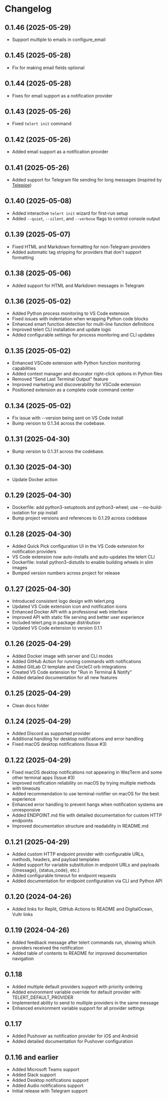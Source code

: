 # Changelog

## 0.1.46 (2025-05-29)
- Support multiple to emails in configure_email

## 0.1.45 (2025-05-28)
- Fix for making email fields optional

## 0.1.44 (2025-05-28)
- Fixes for email support as a notification provider

## 0.1.43 (2025-05-26)
- Fixed `telert init` command

## 0.1.42 (2025-05-26)
- Added email support as a notification provider

## 0.1.41 (2025-05-26)
- Added support for Telegram file sending for long messages (inspired by [Telepipe](https://github.com/Linuxmaster14/telepipe))

## 0.1.40 (2025-05-08)
- Added interactive `telert init` wizard for first-run setup
- Added `--quiet`, `--silent`, and `--verbose` flags to control console output

## 0.1.39 (2025-05-07)
- Fixed HTML and Markdown formatting for non-Telegram providers
- Added automatic tag stripping for providers that don't support formatting

## 0.1.38 (2025-05-06)
- Added support for HTML and Markdown messages in Telegram

## 0.1.36 (2025-05-02)
- Added Python process monitoring to VS Code extension
- Fixed issues with indentation when wrapping Python code blocks
- Enhanced smart function detection for multi-line function definitions
- Improved telert CLI installation and update logic
- Added configurable settings for process monitoring and CLI updates

## 0.1.35 (2025-05-02)
- Enhanced VSCode extension with Python function monitoring capabilities
- Added context manager and decorator right-click options in Python files
- Removed "Send Last Terminal Output" feature
- Improved marketing and discoverability for VSCode extension
- Positioned extension as a complete code command center

## 0.1.34 (2025-05-02)
- Fix issue with --version being sent on VS Code install
- Bump version to 0.1.34 across the codebase.

## 0.1.31 (2025-04-30)
- Bump version to 0.1.31 across the codebase.

## 0.1.30 (2025-04-30)
- Update Docker action

## 0.1.29 (2025-04-30)
- Dockerfile: add python3-setuptools and python3-wheel; use --no-build-isolation for pip install
- Bump project versions and references to 0.1.29 across codebase

## 0.1.28 (2025-04-30)
- Added Quick Pick configuration UI in the VS Code extension for notification providers
- VS Code extension now auto-installs and auto-updates the telert CLI
- Dockerfile: install python3-distutils to enable building wheels in slim images
- Bumped version numbers across project for release

## 0.1.27 (2025-04-30)
- Introduced consistent logo design with telert.png
- Updated VS Code extension icon and notification icons
- Enhanced Docker API with a professional web interface
- Improved API with static file serving and better user experience
- Included telert.png in package distribution
- Updated VS Code extension to version 0.1.1

## 0.1.26 (2025-04-29)
- Added Docker image with server and CLI modes
- Added GitHub Action for running commands with notifications
- Added GitLab CI template and CircleCI orb integrations
- Created VS Code extension for "Run in Terminal & Notify"
- Added detailed documentation for all new features

## 0.1.25 (2025-04-29)
- Clean docs folder

## 0.1.24 (2025-04-29)
- Added Discord as supported provider
- Additional handling for desktop notifications and error handling
- Fixed macOS desktop notifications (Issue #3)

## 0.1.22 (2025-04-29)
- Fixed macOS desktop notifications not appearing in WezTerm and some other terminal apps (Issue #3)
- Improved notification reliability on macOS by trying multiple methods with timeouts
- Added recommendation to use terminal-notifier on macOS for the best experience
- Enhanced error handling to prevent hangs when notification systems are unresponsive
- Added ENDPOINT.md file with detailed documentation for custom HTTP endpoints
- Improved documentation structure and readability in README.md

## 0.1.21 (2025-04-29)
- Added custom HTTP endpoint provider with configurable URLs, methods, headers, and payload templates
- Added support for variable substitution in endpoint URLs and payloads ({message}, {status_code}, etc.)
- Added configurable timeout for endpoint requests
- Added documentation for endpoint configuration via CLI and Python API

## 0.1.20 (2024-04-26)
- Added links for Replit, GitHub Actions to README and DigitalOcean, Vultr links


## 0.1.19 (2024-04-26)
- Added feedback message after telert commands run, showing which providers received the notification
- Added table of contents to README for improved documentation navigation

## 0.1.18
- Added multiple default providers support with priority ordering
- Added environment variable override for default provider with TELERT_DEFAULT_PROVIDER
- Implemented ability to send to multiple providers in the same message
- Enhanced environment variable support for all provider settings

## 0.1.17
- Added Pushover as notification provider for iOS and Android
- Added detailed documentation for Pushover configuration

## 0.1.16 and earlier
- Added Microsoft Teams support
- Added Slack support
- Added Desktop notifications support
- Added Audio notifications support
- Initial release with Telegram support